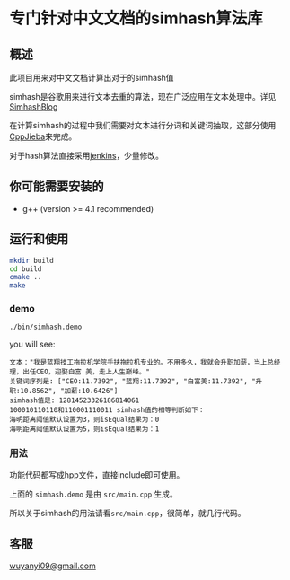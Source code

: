 # 专门针对中文文档的simhash算法库

## 概述

此项目用来对中文文档计算出对于的simhash值

simhash是谷歌用来进行文本去重的算法，现在广泛应用在文本处理中。详见[SimhashBlog]

在计算simhash的过程中我们需要对文本进行分词和关键词抽取，这部分使用[CppJieba]来完成。

对于hash算法直接采用[jenkins]，少量修改。


## 你可能需要安装的

* g++ (version >= 4.1 recommended)


## 运行和使用

```sh
mkdir build
cd build
cmake ..
make
```

### demo 

```sh
./bin/simhash.demo
```

you will see:

```
文本："我是蓝翔技工拖拉机学院手扶拖拉机专业的。不用多久，我就会升职加薪，当上总经理，出任CEO，迎娶白富 美，走上人生巅峰。"
关键词序列是: ["CEO:11.7392", "蓝翔:11.7392", "白富美:11.7392", "升职:10.8562", "加薪:10.6426"]
simhash值是: 12814523326186814061
100010110110和110001110011 simhash值的相等判断如下：
海明距离阈值默认设置为3，则isEqual结果为：0
海明距离阈值默认设置为5，则isEqual结果为：1
```

### 用法

功能代码都写成hpp文件，直接include即可使用。

上面的 `simhash.demo` 是由 `src/main.cpp` 生成。

所以关于simhash的用法请看`src/main.cpp`，很简单，就几行代码。

## 客服

wuyanyi09@gmail.com

[SimhashBlog]:http://aszxqw.github.io/jekyll/update/2014/01/30/simhash-shi-xian-xiang-jie.html
[CppJieba]:https://github.com/aszxqw/cppjieba
[jenkins]:https://github.com/seomoz/simhash-cpp/blob/master/src/hashes/jenkins.h
